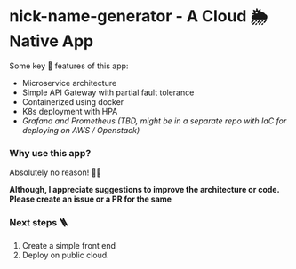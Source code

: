 # nick-name-generator - A Cloud 🌦️ Native App
Some key 🔑 features of this app:
* Microservice architecture
* Simple API Gateway with partial fault tolerance 
* Containerized using docker
* K8s deployment with HPA
* *Grafana and Prometheus (TBD, might be in a separate repo with IaC for deploying on AWS / Openstack)*

### Why use this app? 
Absolutely no reason! 🤷‍♂️

**Although, I appreciate suggestions to improve the architecture or code. Please create an issue or a PR for the same**

### Next steps 🪜
1. Create a simple front end 
2. Deploy on public cloud.
